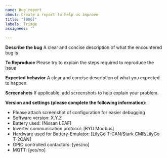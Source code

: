 ```yaml
---
name: Bug report
about: Create a report to help us improve
title: "[BUG]"
labels: Triage
assignees: ''

---
```


**Describe the bug**
A clear and concise description of what the encountered bug is

**To Reproduce**
Please try to explain the steps required to reproduce the issue

**Expected behavior**
A clear and concise description of what you expected to happen.

**Screenshots**
If applicable, add screenshots to help explain your problem.

**Version and settings (please complete the following information):**
- Please attach screenshot of configuration for easier debugging
- Software version: X.Y.Z
- Battery used: [Nissan LEAF]
- Inverter communication protocol: [BYD Modbus]
- Hardware used for Battery-Emulator: [LilyGo T-CAN/Stark CMR/LilyGo T-2CAN]
- GPIO controlled contactors: [yes/no]
- MQTT: [yes/no]
